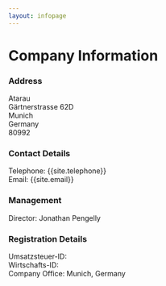 ```yaml
---
layout: infopage
---
```


# Company Information

### Address
Atarau  
Gärtnerstrasse 62D  
Munich  
Germany  
80992  

### Contact Details
Telephone: {{site.telephone}}  
Email: {{site.email}}  
					
### Management
Director: Jonathan Pengelly

### Registration Details
Umsatzsteuer-ID:   
Wirtschafts-ID:   
Company Office: Munich, Germany  

